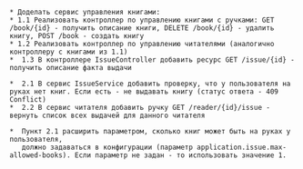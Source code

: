     * Доделать сервис управления книгами:
    * 1.1 Реализовать контроллер по управлению книгами с ручками: GET /book/{id} - получить описание книги, DELETE /book/{id} - удалить книгу, POST /book - создать книгу
    * 1.2 Реализовать контроллер по управлению читателями (аналогично контроллеру с книгами из 1.1)
    *  1.3 В контроллере IssueController добавить ресурс GET /issue/{id} - получить описание факта выдачи
   
    *  2.1 В сервис IssueService добавить проверку, что у пользователя на руках нет книг. Если есть - не выдавать книгу (статус ответа - 409 Conflict)
    *  2.2 В сервис читателя добавить ручку GET /reader/{id}/issue - вернуть список всех выдачей для данного читателя
   
    *  Пункт 2.1 расширить параметром, сколько книг может быть на руках у пользователя,
       должно задаваться в конфигурации (параметр application.issue.max-allowed-books). Если параметр не задан - то использовать значение 1.